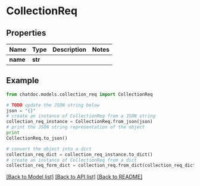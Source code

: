 # CollectionReq


## Properties
Name | Type | Description | Notes
------------ | ------------- | ------------- | -------------
**name** | **str** |  | 

## Example

```python
from chatdoc.models.collection_req import CollectionReq

# TODO update the JSON string below
json = "{}"
# create an instance of CollectionReq from a JSON string
collection_req_instance = CollectionReq.from_json(json)
# print the JSON string representation of the object
print
CollectionReq.to_json()

# convert the object into a dict
collection_req_dict = collection_req_instance.to_dict()
# create an instance of CollectionReq from a dict
collection_req_form_dict = collection_req.from_dict(collection_req_dict)
```
[[Back to Model list]](../README.md#documentation-for-models) [[Back to API list]](../README.md#documentation-for-api-endpoints) [[Back to README]](../README.md)


